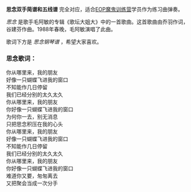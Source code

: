

**思念双手简谱和五线谱** 完全对应，适合[EOP魔鬼训练营](sale-10-【EOP魔鬼训练营】无敌键盘钢琴指法教程-30天成为钢琴大师.html
"EOP魔鬼训练营")学员作为练习曲弹奏。  
  
_思念_ 是歌手毛阿敏的专辑《歌坛大姐大》中的一首歌曲。这首歌曲由乔羽作词，谷建芬作曲。1988年春晚，毛阿敏演唱了此曲。  
  
歌词下方是 _思念钢琴谱_ ，希望大家喜欢。

### 思念歌词：

你从哪里来，我的朋友  
好像一只蝴蝶飞进我的窗口  
不知能作几日停留  
我们已经分别的太久太久  
你从哪里来，我的朋友  
你好像一只蝴蝶飞进我的窗口  
为何你一去，别无消息  
只把思念积压在我的心头  
你从哪里来，我的朋友  
好像一只蝴蝶飞进我的窗口  
不知能作几日停留  
我们已经分别的太久太久  
你从哪里来，我的朋友  
你好像一只蝴蝶飞进我的窗口  
难道你又要，匆匆离去  
又把聚会当成一次分手

